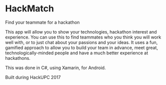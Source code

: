 # HackMatch
Find your teammate for a hackathon

This app will allow you to show your technologies, hackathon interest and experience. You can use this to find teammates who you think you will work well with, or to just chat about your passions and your ideas. It uses a fun, gamified approach to allow you to build your team in advance, meet great, technologically-minded people and have a much better experience at hackathons.

This was done in C#, using Xamarin, for Android.

Built during HackUPC 2017
